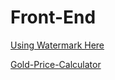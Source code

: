 # Front-End

<a href="https://rezaferdosara.github.io/Watermark/">Using Watermark Here</a>

<a href="https://rezaferdosara.github.io/Gold-Price-Calculator/">Gold-Price-Calculator</a>
